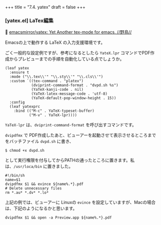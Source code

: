 +++
title = "7.4. yatex"
draft = false
+++

### [yatex.el] LaTex編集
🔗 [emacsmirror/yatex: Yet Another tex-mode for emacs. //野鳥//](https://github.com/emacsmirror/yatex)

Emacsの上で動作する LaTeX の入力支援環境です。

ごく一般的な設定例ですが、参考になるとしたら `YateX.lpr` コマンドでPDF作成からプレビューまでの手順を自動化している点でしょうか。

```elisp
(leaf yatex
  :ensure t
  :mode ("\\.tex\\'" "\\.sty\\'" "\\.cls\\'")
  :custom `((tex-command . "platex")
			(dviprint-command-format . "dvpd.sh %s")
			(YaTeX-kanji-code . nil)
			(YaTeX-latex-message-code . 'utf-8)
			(YaTeX-default-pop-window-height . 15))
  :config
  (leaf yatexprc
	:bind (("M-c" . YaTeX-typeset-buffer)
		   ("M-v" . YaTeX-lpr))))
```
`YaTeX-lpr` は、`dviprint-command-format` を呼び出すコマンドです。

`dvipdfmx` で PDF作成したあと、ビューアーを起動させて表示させるところまでをバッチファイル `dvpd.sh` に書き、
```shellsession
$ chmod +x dvpd.sh
```
として実行権限を付与してからPATHの通ったところに置きます。私は、`/usr/loca/bin` に置きました。

```shellsession
#!/bin/sh
name=$1
dvipdfmx $1 && evince ${name%.*}.pdf
# Delete unnecessary files
rm *.au* *.dv* *.lo*
```
上記の例では、ビューアーに Linuxの `evince` を設定していますが、Macの場合は、下記のようになるかと思います。

```shellsession
dvipdfmx $1 && open -a Preview.app ${name%.*}.pdf
```
